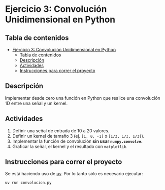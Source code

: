 # Ejercicio 3: Convolución Unidimensional en Python

## Tabla de contenidos

- [Ejercicio 3: Convolución Unidimensional en Python](#ejercicio-3-convolución-unidimensional-en-python)
  - [Tabla de contenidos](#tabla-de-contenidos)
  - [Descripción](#descripción)
  - [Actividades](#actividades)
  - [Instrucciones para correr el proyecto](#instrucciones-para-correr-el-proyecto)

## Descripción

Implementar desde cero una función en Python que realice una
convolución 1D entre una señal y un kernel.

## Actividades

1. Definir una señal de entrada de 10 a 20 valores.
2. Definir un kernel de tamaño 3 (ej. `[1, 0, -1]` o
`[1/3, 1/3, 1/3]`).
3. Implementar la función de convolución
**sin usar `numpy.convolve`**.
4. Graficar la señal, el kernel y el resultado con `matplotlib`.

## Instrucciones para correr el proyecto

Se está haciendo uso de [uv](https://docs.astral.sh/uv/). Por lo tanto
sólo es necesario ejecutar:

```sh
uv run convolucion.py
```
